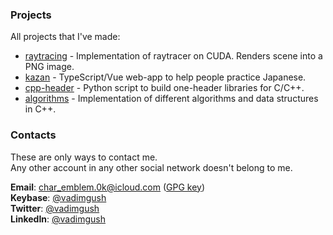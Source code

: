 ### Projects
All projects that I've made:

 * [raytracing](https://github.com/vadimgush/raytracing) - Implementation of raytracer on CUDA. Renders scene into a PNG image.
 * [kazan](https://github.com/gush-labs/kazan) - TypeScript/Vue web-app to help people practice Japanese.
 * [cpp-header](https://github.com/vadimgush/cpp-header) - Python script to build one-header libraries for C/C++.
 * [algorithms](https://github.com/vadimgush/algorithms) - Implementation of different algorithms and data structures in C++.

### Contacts

These are only ways to contact me.  
Any other account in any other social network doesn't belong to me.


**Email**: char_emblem.0k@icloud.com ([GPG key](public.txt))  
**Keybase**: [@vadimgush](https://keybase.io/vadimgush)  
**Twitter**: [@vadimgush](https://twitter.com/vadimgush)  
**LinkedIn**: [@vadimgush](https://linkedin.com/in/vadimgush)  
